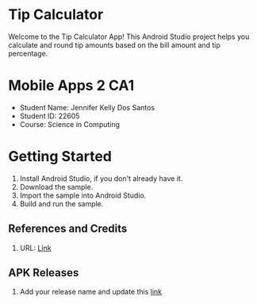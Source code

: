 # Tip Calculator

Welcome to the Tip Calculator App! This Android Studio 
project helps you calculate and round tip amounts based on 
the bill amount and tip percentage.


# Mobile Apps 2 CA1

- Student Name: Jennifer Kelly Dos Santos
- Student ID: 22605
- Course: Science in Computing

# Getting Started

1. Install Android Studio, if you don't already have it.
2. Download the sample.
3. Import the sample into Android Studio.
4. Build and run the sample.

## References and Credits

1.  URL: [Link](https://developer.android.com/codelabs/basic-android-compose-calculate-tip#0)

## APK Releases

1. Add your release name and update this [link](https://github.com/jenniferksantos/Tip-Calculator)